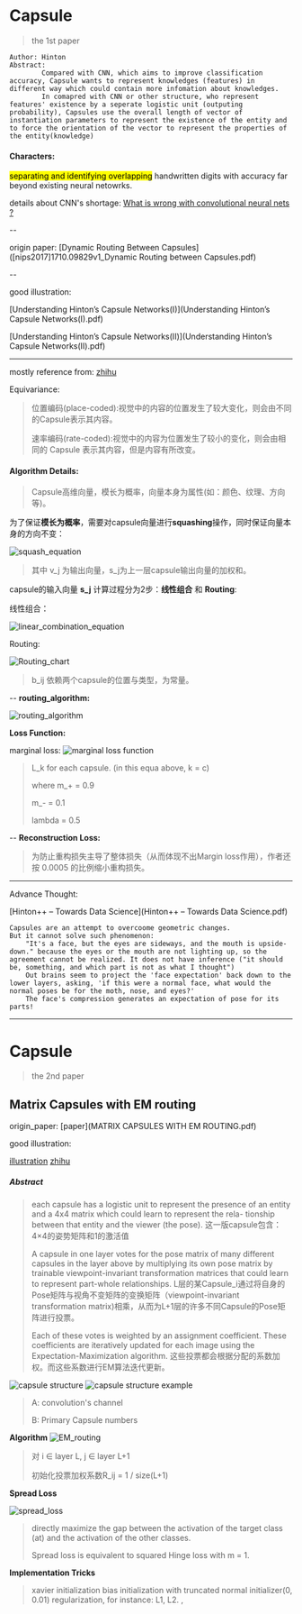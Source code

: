 # Capsule 
> the 1st paper 

```
Author: Hinton
Abstract:
		Compared with CNN, which aims to improve classification accuracy, Capsule wants to represent knowledges (features) in different way which could contain more infomation about knowledges.
		In comapred with CNN or other structure, who represent features' existence by a seperate logistic unit (outputing probability), Capsules use the overall length of vector of instantiation parameters to represent the existence of the entity and to force the orientation of the vector to represent the properties of the entity(knowledge)
```
#### Characters:

<mark>separating and identifying overlapping</mark> handwritten digits with accuracy far beyond existing neural netowrks.	
	
details about CNN's shortage:
	[What is wrong with convolutional neural nets ?](https://www.youtube.com/watch?v=rTawFwUvnLE)

--

origin paper:
[Dynamic Routing Between Capsules]([nips2017]1710.09829v1_Dynamic Routing between Capsules.pdf)

--

good illustration:

[Understanding Hinton’s Capsule Networks(I)](Understanding Hinton’s Capsule Networks(I).pdf)

[Understanding Hinton’s Capsule Networks(II)](Understanding Hinton’s Capsule Networks(II).pdf)

---
mostly reference from: [zhihu](https://zhuanlan.zhihu.com/p/30970675?utm_source=wechat_session&utm_medium=social)

Equivariance:
> 位置编码(place-coded):视觉中的内容的位置发生了较大变化，则会由不同的Capsule表示其内容。
> 
> 速率编码(rate-coded):视觉中的内容为位置发生了较小的变化，则会由相同的 Capsule 表示其内容，但是内容有所改变。


#### Algorithm Details:

> Capsule高维向量，模长为概率，向量本身为属性(如：颜色、纹理、方向等)。

为了保证**模长为概率**，需要对capsule向量进行**squashing**操作，同时保证向量本身的方向不变：

![squash_equation](squashing.jpg)
> 其中 v_j 为输出向量，s_j为上一层capsule输出向量的加权和。

capsule的输入向量 **s_j** 计算过程分为2步：**线性组合** 和 **Routing**:

线性组合：

![linear_combination_equation](linear_combination.jpg)

Routing:

![Routing_chart](Routing_chart.jpg)

> b_ij 依赖两个capsule的位置与类型，为常量。

--
**routing_algorithm:**

![routing_algorithm](routing_algorithm_fakecode.jpg)

**Loss Function:**

marginal loss:
![marginal loss function](marginal_loss_function.png)
> L_k for each capsule. (in this equa above, k = c)
>
> where m_+ = 0.9
> 
> m_- = 0.1 
> 
> lambda = 0.5

--
**Reconstruction Loss:**

> 为防止重构损失主导了整体损失（从而体现不出Margin loss作用），作者还按 0.0005 的比例缩小重构损失。

---

Advance Thought:

[Hinton++ – Towards Data Science](Hinton++ – Towards Data Science.pdf)

```
Capsules are an attempt to overcoome geometric changes.
But it cannot solve such phenomenon:
	"It's a face, but the eyes are sideways, and the mouth is upside-down." because the eyes or the mouth are not lighting up, so the agreement cannot be realized. It does not have inference ("it should be, something, and which part is not as what I thought")
	Out brains seem to project the 'face expectation' back down to the lower layers, asking, 'if this were a normal face, what would the normal poses be for the moth, nose, and eyes?'
	The face's compression generates an expectation of pose for its parts!
```

---

# Capsule 
> the 2nd paper

## Matrix Capsules with EM routing
origin_paper:
[paper](MATRIX CAPSULES WITH EM ROUTING.pdf)

good illustration:

[illustration](https://jhui.github.io/2017/11/14/Matrix-Capsules-with-EM-routing-Capsule-Network/)
[zhihu](https://zhuanlan.zhihu.com/p/30970675?utm_source=wechat_session&utm_medium=social)

##### Abstract
> each capsule has a logistic unit to represent the presence of an entity and a 4x4 matrix which could learn to represent the rela- tionship between that entity and the viewer (the pose). 这一版capsule包含：4×4的姿势矩阵和1的激活值
> 
> A capsule in one layer votes for the pose matrix of many different capsules in the layer above by multiplying its own pose matrix by trainable viewpoint-invariant transformation matrices that could learn to represent part-whole relationships. L层的某Capsule_i通过将自身的Pose矩阵与视角不变矩阵的变换矩阵（viewpoint-invariant transformation matrix)相乘，从而为L+1层的许多不同Capsule的Pose矩阵进行投票。 
> 
> Each of these votes is weighted by an assignment coefficient. These coefficients are iteratively updated for each image using the Expectation-Maximization algorithm. 这些投票都会根据分配的系数加权。而这些系数进行EM算法迭代更新。

![capsule structure](capsule_2nd_structure.png)
![capsule structure example](matrix_capsule_structure.png)
> A: convolution's channel
> 
> B: Primary Capsule numbers
> 
> 

**Algorithm**
![EM_routing](EM_Routing.png)
> 对 i ∈ layer L, j ∈ layer L+1
> 
> 初始化投票加权系数R_ij =  1 / size(L+1)
> 

**Spread Loss**

![spread_loss](spread_loss.png)
> directly maximize the gap between the activation of the target class (at) and the activation of the other classes.
> 
> Spread loss is equivalent to squared Hinge loss with m = 1.

**Implementation Tricks**
> xavier initialization
> bias initialization with truncated normal initializer(0, 0.01)
> regularization, for instance: L1, L2.
,